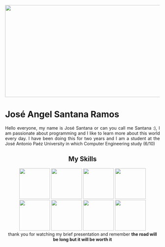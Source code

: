 <div align="Center">
  <div align="center">
    <img src="https://i.pinimg.com/originals/b0/c8/19/b0c81961153a56eab83cf03d862345af.gif" width="700px" height="300px"/>
  </div>
  <div align="Justify">
    <h1>José Angel Santana Ramos</h1>
  <p>
  Hello everyone, my name is José Santana or can you call me Santana :), I am passionate about programming and I like to learn more about this world every day. I have been   doing this for two years and I am a student at the José Antonio Paéz University in which Computer Engineering study (6/10)</p>
  </div>
  <div align="Justify">
    <h2 align="center">My Skills</h2>
    <div>
      <div align="center">
        <img src="https://i.postimg.cc/6QDwYKr2/java.png" witdh="100px" height="100px">
        <img src="https://i.postimg.cc/QCq38WR1/python-18894.png" witdh="100px" height="100px">
        <img src="https://i.ibb.co/pKKrwn3/javascript-js-icon-2048x2048-nyxvtvk0.png" witdh="100px" height="100px">
        <img src="https://i.ibb.co/0XzbYsZ/vscode-icons-file-type-light-json.png" witdh="100px" height="100px">
        <img src="https://i.ibb.co/tL1v6Jt/html-5.png" witdh="100px" height="100px">
        <img src="https://i.ibb.co/j86Drxg/css-3.png" witdh="100px" height="100px">
        <img src="https://avatars.githubusercontent.com/u/102273996?v=4" witdh="100px" height="100px">
        <img src="https://i.ibb.co/JBWfJH6/figma.png" witdh="100px" height="100px">
      </div>
    </div>
  </div>
  <span>thank you for watching my brief presentation and remember <b>the road will be long but it will be worth it</b></span>
</div>

